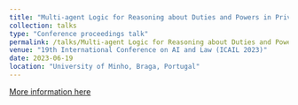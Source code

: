 ```yaml
---
title: "Multi-agent Logic for Reasoning about Duties and Powers in Private Law"
collection: talks
type: "Conference proceedings talk"
permalink: /talks/Multi-agent Logic for Reasoning about Duties and Powers in Private Law
venue: "19th International Conference on AI and Law (ICAIL 2023)"
date: 2023-06-19
location: "University of Minho, Braga, Portugal"
---
```


[More information here](https://icail2023.di.uminho.pt/)


